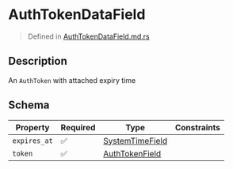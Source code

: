 # AuthTokenDataField
> Defined in [AuthTokenDataField.md.rs](../../../../interface/src/interface/fields/auth_token.rs)

## Description
An `AuthToken` with attached expiry time

## Schema

| Property | Required | Type | Constraints |
| --- | --- | --- | --- |
| `expires_at` | ✅ | [SystemTimeField](../../fields/system_time/SystemTimeField.md) |     | 
| `token` | ✅ | [AuthTokenField](../../fields/auth_token/AuthTokenField.md) |     | 


